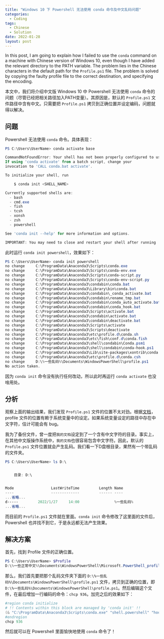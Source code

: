 ```yaml
---
title: "Windows 10 下 Powershell 无法使用 conda 命令及中文乱码问题"
categories:
  - Coding
tags:
  - Chinese
  - Solution
date: 2022-01-28
layout: post
---
```


In this post, I am going to explain how I failed to use the `conda` command on a machine with Chinese version of Windows 10, even though I have added the relevant directory to the PATH variable. The problem lies in the Chinese characters in the default path for the `Profile.ps1` file. The problem is solved by copying the faulty profile file to the correct destination, and specifying the encoding.

本文中，我们将介绍中文版 Windows 10 中 Powershell 无法使用 `conda` 命令的问题（尽管已经把相关路径加入PATH变量）。其原因是，默认的 `Profile.ps1` 文件路径中含有中文。只需要把 `Profile.ps1` 拷贝到正确位置并设定编码，问题就得以解决。

## 问题

Powershell 无法使用 `conda` 命令。具体表现：

```powershell
PS C:\Users\UserName> conda activate base

CommandNotFoundError: Your shell has not been properly configured to use 'conda activate'.
If using 'conda activate' from a batch script, change your
invocation to 'CALL conda.bat activate'.

To initialize your shell, run

    $ conda init <SHELL_NAME>

Currently supported shells are:
  - bash
  - cmd.exe
  - fish
  - tcsh
  - xonsh
  - zsh
  - powershell

See 'conda init --help' for more information and options.

IMPORTANT: You may need to close and restart your shell after running 'conda init'.
```

此时运行 `conda init powershell`，效果如下：

```powershell
PS C:\Users\UserName> conda init powershell
no change     C:\ProgramData\Anaconda3\Scripts\conda.exe
no change     C:\ProgramData\Anaconda3\Scripts\conda-env.exe
no change     C:\ProgramData\Anaconda3\Scripts\conda-script.py
no change     C:\ProgramData\Anaconda3\Scripts\conda-env-script.py
no change     C:\ProgramData\Anaconda3\condabin\conda.bat
no change     C:\ProgramData\Anaconda3\Library\bin\conda.bat
no change     C:\ProgramData\Anaconda3\condabin\_conda_activate.bat
no change     C:\ProgramData\Anaconda3\condabin\rename_tmp.bat
no change     C:\ProgramData\Anaconda3\condabin\conda_auto_activate.bat
no change     C:\ProgramData\Anaconda3\condabin\conda_hook.bat
no change     C:\ProgramData\Anaconda3\Scripts\activate.bat
no change     C:\ProgramData\Anaconda3\condabin\activate.bat
no change     C:\ProgramData\Anaconda3\condabin\deactivate.bat
no change     C:\ProgramData\Anaconda3\Scripts\activate
no change     C:\ProgramData\Anaconda3\Scripts\deactivate
no change     C:\ProgramData\Anaconda3\etc\profile.d\conda.sh
no change     C:\ProgramData\Anaconda3\etc\fish\conf.d\conda.fish
no change     C:\ProgramData\Anaconda3\shell\condabin\Conda.psm1
no change     C:\ProgramData\Anaconda3\shell\condabin\conda-hook.ps1
no change     C:\ProgramData\Anaconda3\Lib\site-packages\xontrib\conda.xsh
no change     C:\ProgramData\Anaconda3\etc\profile.d\conda.csh
no change     D:\%一些乱码%\Documents\WindowsPowerShell\profile.ps1
No action taken.
```

因为 `conda init` 命令没有执行任何改动，所以此时再运行 `conda activate` 也没啥用处。

## 分析

观察上面的输出结果，我们发现 `Profile.ps1` 文件的位置不太对劲。根据[文档](https://docs.microsoft.com/en-us/powershell/module/microsoft.powershell.core/about/about_profiles)，profile 文件的位置有赖于系统变量中的设定。如果系统变量设定的路径中存在中文字符，估计可能会有 bug。

我为了备份文件，曾一度把`我的文档`设定到了一个含有中文字符的目录。事实上，在其他中文版操作系统中，`我的文档`也很容易包含中文字符。因此，默认的 `Profile.ps1` 文件位置就会产生乱码。我们看一下D盘根目录，果然有一个带乱码的文件夹。

```Powershell
PS C:\Users\UserName> ls D:\


    目录: D:\


Mode                 LastWriteTime         Length Name
----                 -------------         ------ ----
...省略...
d-----         2022/1/27     14:00                %一些乱码%                                                 
...省略...
```

而目前的 `Profile.ps1` 文件就在里面。`conda init` 命令修改了这里面的文件后，Powershell 也并找不到它，于是永远都无法产生效果。

## 解决方案

首先，找到 Profile 文件的正确位置。

```powershell
PS C:\Users\UserName> $Profile
D:\%一些正常中文%\Documents\WindowsPowerShell\Microsoft.PowerShell_profile.ps1
```

那么，我们首先要把那个乱码文件夹下面的 `D:\%一些乱码%\Documents\WindowsPowerShell\profile.ps1` 文件，拷贝到正确的位置，即 `D:\%一些乱码%\Documents\WindowsPowerShell\profile.ps1`。然后编辑这个文件，在最后增加一行编码的命令：`chcp 936`。加完之后的效果如下：

```powershell
#region conda initialize
# !! Contents within this block are managed by 'conda init' !!
(& "C:\ProgramData\Anaconda3\Scripts\conda.exe" "shell.powershell" "hook") | Out-String | Invoke-Expression
#endregion
chcp 936
```

然后就可以在 Powershell 里面愉快地使用 `conda` 命令了！

